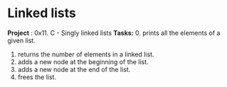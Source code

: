 # Linked lists
**Project** : 0x11. C - Singly linked lists
__Tasks:__
0. prints all the elements of a given list. <return>
1. returns the number of elements in a linked list. <return>
2. adds a new node at the beginning of the list. <return>
3. adds a new node at the end of the list. <return>
4. frees the list.